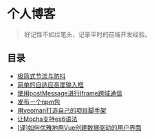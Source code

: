 # 个人博客
> 好记性不如烂笔头，记录平时的前端开发经验。

## 目录
- [极简式节流与防抖](./docs/06.md)
- [简单的自适应高度输入框](https://greenfavo.github.io/blog/demo/auto-height-textarea.html)
- [使用postMessage进行Iframe跨域通信](./docs/05.md)
- [发布一个npm包](./docs/04.md)
- [用yeoman打造自己的项目脚手架](./docs/03.md)
- [让Mocha支持es6语法](./docs/02.md)
- [[译]如何优雅地用Vue创建数据驱动的用户界面](./docs/01.md)
